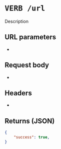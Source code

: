 # `VERB /url`

Description

## URL parameters
- 

## Request body
- 

## Headers
- 

## Returns (JSON)
```json
{
	"success": true,
}
```
